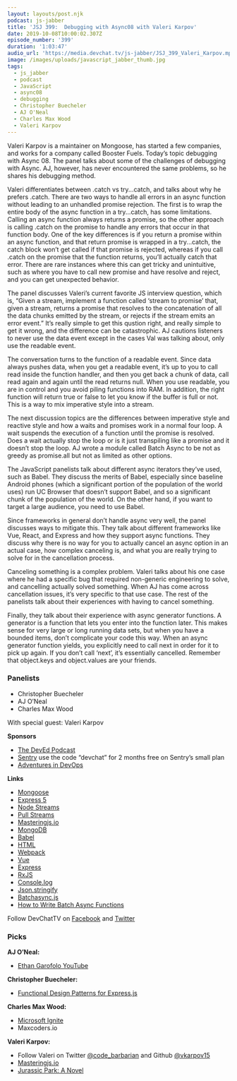```yaml
---
layout: layouts/post.njk
podcast: js-jabber
title: 'JSJ 399:  Debugging with Async08 with Valeri Karpov'
date: 2019-10-08T10:00:02.307Z
episode_number: '399'
duration: '1:03:47'
audio_url: 'https://media.devchat.tv/js-jabber/JSJ_399_Valeri_Karpov.mp3'
image: /images/uploads/javascript_jabber_thumb.jpg
tags:
  - js_jabber
  - podcast
  - JavaScript
  - async08
  - debugging
  - Christopher Buecheler
  - AJ O'Neal
  - Charles Max Wood
  - Valeri Karpov
---
```


Valeri Karpov is a maintainer on Mongoose, has started a few companies, and works for a company called Booster Fuels. Today’s topic debugging with Async 08. The panel talks about some of the challenges of debugging with Async. AJ, however, has never encountered the same problems, so he shares his debugging method. 

Valeri differentiates between .catch vs try...catch, and talks about why he prefers .catch. There are two ways to handle all errors in an async function without leading to an unhandled promise rejection. The first is to wrap the entire body of the async function in a try...catch, has some limitations. Calling an async function always returns a promise, so the other approach is calling .catch on the promise to handle any errors that occur in that function body. One of the key differences is if you return a promise within an async function, and that return promise is wrapped in a try...catch, the catch block won’t get called if that promise is rejected, whereas if you call .catch on the promise that the function returns, you’ll actually catch that error. There are rare instances where this can get tricky and unintuitive, such as where you have to call new promise and have resolve and reject, and you can get unexpected behavior.

The panel discusses Valeri’s current favorite JS interview question, which is,  “Given a stream, implement a function called ‘stream to promise’ that, given a stream, returns a promise that resolves to the concatenation of all the data chunks emitted by the stream, or rejects if the stream emits an error event.” It’s really simple to get this qustion right, and really simple to get it wrong, and the difference can be catastrophic. AJ cautions listeners to never use the data event except in the cases Val was talking about, only use the readable event.

The conversation turns to the function of a readable event. Since data always pushes data, when you get a readable event, it’s up to you to call read inside the function handler, and then you get back a chunk of data, call read again and again until the read returns null. When you use readable, you are in control and you avoid piling functions into RAM. In addition, the right function will return true or false to let you know if the buffer is full or not. This is a way to mix imperative style into a stream.

The next discussion topics are the differences between imperative style and reactive style and how a waits and promises work in a normal four loop. A wait suspends the execution of a function until the promise is resolved. Does a wait actually stop the loop or is it just transpiling like a promise and it doesn’t stop the loop. AJ wrote a module called Batch Async to be not as greedy as promise.all but not as limited as other options.

The JavaScript panelists talk about different async iterators they’ve used, such as Babel. They discuss the merits of Babel, especially since baseline Android phones (which a significant portion of the population of the world uses) run UC Browser that doesn’t support Babel, and so a significant chunk of the population of the world. On the other hand, if you want to target a large audience, you need to use Babel.

Since frameworks in general don’t handle async very well, the panel discusses ways to mitigate this. They talk about different frameworks like Vue, React, and Express and how they support async functions. They discuss why there is no way for you to actually cancel an async option in an actual case, how complex canceling is, and what you are really trying to solve for in the cancellation process. 

Canceling something is a complex problem. Valeri talks about his one case where he had a specific bug that required non-generic engineering to solve, and cancelling actually solved something. When AJ has come across cancellation issues, it’s very specific to that use case. The rest of the panelists talk about their experiences with having to cancel something. 

Finally, they talk about their experience with async generator functions. A generator is a function that lets you enter into the function later. This makes sense for very large or long running data sets, but when you have a bounded items, don’t complicate your code this way. When an async generator function yields, you explicitly need to call next in order for it to pick up again. If you don’t call ‘next’, it’s essentially cancelled. Remember that object.keys and object.values are your friends. 


### **Panelists**



*   Christopher Buecheler
*   AJ O’Neal
*   Charles Max Wood

With special guest: Valeri Karpov

**Sponsors**



*   [The DevEd Podcast](https://devchat.tv/dev-ed/)
*   [Sentry](http://sentry.io/) use the code “devchat” for 2 months free on Sentry’s small plan
*   [Adventures in DevOps](https://devchat.tv/adventures-in-devops/)

**Links**



*   [Mongoose](https://mongoosejs.com/)
*   [Express 5](https://expressjs.com/en/5x/api.html)
*   [Node Streams](https://nodejs.org/api/stream.html)
*   [Pull Streams](https://github.com/pull-stream/pull-stream)
*   [Masteringjs.io](https://masteringjs.io/)
*   [MongoDB](https://www.mongodb.com/)
*   [Babel](https://babeljs.io/)
*   [HTML](https://www.w3schools.com/html/)
*   [Webpack](https://webpack.js.org/)
*   [Vue](https://vuejs.org/)
*   [Express](https://expressjs.com/)
*   [RxJS](https://rxjs-dev.firebaseapp.com/)
*   [Console.log](https://developer.mozilla.org/en/docs/Web/API/Console/log)
*   [Json.stringify](https://developer.mozilla.org/en/docs/Web/JavaScript/Reference/Global_Objects/JSON/stringify)
*   [Batchasync.js](https://git.coolaj86.com/coolaj86/batchasync.js)
*   [How to Write Batch Async Functions](https://coolaj86.com/articles/batching-async-requests-50-lines-of-vanilla-js/)

Follow DevChatTV on [Facebook](https://www.facebook.com/DevChattv/?__tn__=%2Cd%2CP-R&eid=ARDBDrBnK71PDmx_8gE_IeIEo5SnM7cyzylVBjAwfaOo1ck_6q3GXuRBfaUQZaWVvFGyEVjrhDwnS_tV) and [Twitter](https://twitter.com/devchattv?lang=en)


### **Picks**

**AJ O’Neal:**



*   [Ethan Garofolo YouTube](https://www.youtube.com/playlist?list=PLZaEVINf2Bq96e_Z2NvY7tx5HWlECCsK8)

**Christopher Buecheler:**



*   [Functional Design Patterns for Express.js](https://jonathanleemartin.com/books/)

**Charles Max Wood:**



*   [Microsoft Ignite](https://www.microsoft.com/en-us/ignite)
*   Maxcoders.io

**Valeri Karpov:**



*   Follow Valeri on Twitter [@code_barbarian](https://twitter.com/code_barbarian?lang=en) and Github [@vkarpov15](https://github.com/vkarpov15)
*   [Masteringjs.io](https://masteringjs.io/)
*   [Jurassic Park: A Novel](https://www.amazon.com/Jurassic-Park-Novel-Michael-Crichton/dp/0345538986?ie=UTF8&qid=1548462018&sr=8-1&linkCode=ll1&tag=devchattv-20&linkId=f06bfe7482dca8bb751ed6d7cc86e2ab&language=en_US)
